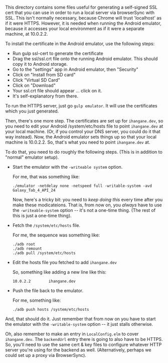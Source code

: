 This directory contains some files useful for generating a self-signed SSL cert
that you can use in order to run a local server via browserSync with SSL. This
isn't normally necessary, because Chrome will trust 'localhost' as if it were
HTTPS. However, it is needed when running the Android emulator, because it
accesses your local environment as if it were a separate machine, at 10.0.2.2.

To install the certificate in the Android emulator, use the following steps:

- Run gulp ssl-cert to generate the certificate
- Drag the ssl/ssl.crt file onto the running Android emulator.
  This should copy it to Android storage.
- Go to the "settings" app in Android emulator, then "Security"
- Click on "Install from SD card"
- Click "Virtual SD Card"
- Click on "Download"
- Your ssl.crt file should appear ... click on it.
- It's self-explanatory from there.

To run the HTTPS server, just go `gulp emulator`. It will use the certificates
which you just generated.

Then, there's one more step. The certificates are set up for `ihangane.dev`, so
you need to edit your Android /system/etc/hosts file to point `ihangane.dev` at
your local machine. (Or, if you control your DNS server, you could do it that
way instead). Now, the Android emulator sets things up so that your local
machine is 10.0.2.2. So, that's what you need to point `ihangane.dev` at.

To do that, you need to do roughly the following steps. (This is in addition
to "normal" emulator setup).

- Start the emulator with the `-writeable system` option.

  For me, that was something like:

      ./emulator -netdelay none -netspeed full -writable-system -avd Galaxy_Tab_4_API_24

  Now, here's a tricky bit: you need to *keep doing this* every time after you
  make these modicateions. That is, from now on, you *always* have to use the
  `-writeable-system` option -- it's not a one-time thing. (The rest of this is
  just a one-time thing).

- Fetch the `/system/etc/hosts` file.

  For me, the sequence was something like:

      ./adb root
      ./adb remount
      ./adb pull /system/etc/hosts

- Edit the hosts file you fetched to add `ihangane.dev`

  So, something like adding a new line like this:

      10.0.2.2        ihangane.dev

- Push the file back to the emulator.

  For me, something like:

      ./adb push hosts /system/etc/hosts

And, that should do it. Just remember that from now on you have to start the
emulator with the `-writable-system` option -- it just stalls otherwise.

Oh, also remember to make an entry in `LocalConfig.elm` to cover
`ihangane.dev`. The `backendUrl` entry there is going to also have to be HTTPS.
So, you'll need to use the same cert & key files to configure whatever HTTP
server you're using for the backend as well. (Alternatively, perhaps we could
set up a proxy via BrowserSync).

